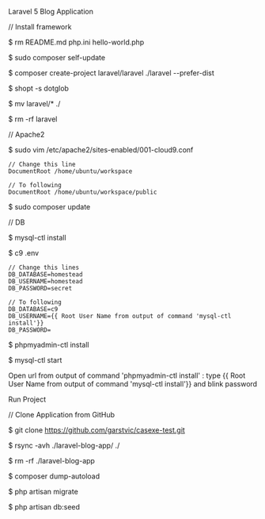 Laravel 5 Blog Application

// Install framework

$ rm README.md php.ini hello-world.php

$ sudo composer self-update

$ composer create-project laravel/laravel ./laravel --prefer-dist

$ shopt -s dotglob

$ mv laravel/* ./

$ rm -rf laravel

// Apache2

$ sudo vim /etc/apache2/sites-enabled/001-cloud9.conf

    // Change this line
    DocumentRoot /home/ubuntu/workspace

    // To following
    DocumentRoot /home/ubuntu/workspace/public

$ sudo composer update

// DB

$ mysql-ctl install

$ c9 .env

    // Change this lines
    DB_DATABASE=homestead
    DB_USERNAME=homestead
    DB_PASSWORD=secret

    // To following
    DB_DATABASE=c9
    DB_USERNAME={{ Root User Name from output of command 'mysql-ctl install'}}
    DB_PASSWORD=

$ phpmyadmin-ctl install

$ mysql-ctl start

Open url from output of command 'phpmyadmin-ctl install' : type {{ Root User Name from output of command 'mysql-ctl install'}} and blink password

Run Project

// Clone Application from GitHub

$ git clone https://github.com/garstvic/casexe-test.git

$ rsync -avh ./laravel-blog-app/ ./

$ rm -rf ./laravel-blog-app

$ composer dump-autoload

$ php artisan migrate

$ php artisan db:seed